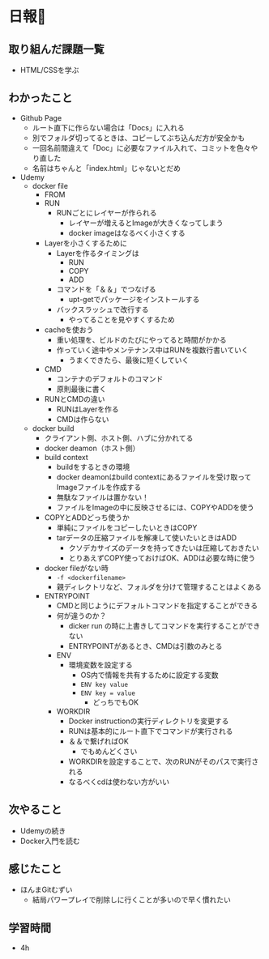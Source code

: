 # 日報🐶

## 取り組んだ課題一覧

* HTML/CSSを学ぶ

## わかったこと

* Github Page
  * ルート直下に作らない場合は「Docs」に入れる
  * 別でフォルダ切ってるときは、コピーしてぶち込んだ方が安全かも
  * 一回名前間違えて「Doc」に必要なファイル入れて、コミットを色々やり直した
  * 名前はちゃんと「index.html」じゃないとだめ
* Udemy
  * docker file
    * FROM
    * RUN
      * RUNごとにレイヤーが作られる
        * レイヤーが増えるとImageが大きくなってしまう
        * docker imageはなるべく小さくする
    * Layerを小さくするために
      * Layerを作るタイミングは
        * RUN
        * COPY
        * ADD
      * コマンドを「＆＆」でつなげる
        * upt-getでパッケージをインストールする
      * バックスラッシュで改行する
        * やってることを見やすくするため
    * cacheを使おう
      * 重い処理を、ビルドのたびにやってると時間がかかる
      * 作っていく途中やメンテナンス中はRUNを複数行書いていく
        * うまくできたら、最後に短くしていく
    * CMD
      * コンテナのデフォルトのコマンド
      * 原則最後に書く
    * RUNとCMDの違い
      * RUNはLayerを作る
      * CMDは作らない
  * docker build
    * クライアント側、ホスト側、ハブに分かれてる
    * docker deamon（ホスト側）
    * build context
      * buildをするときの環境
      * docker deamonはbuild contextにあるファイルを受け取ってImageファイルを作成する
      * 無駄なファイルは置かない！
      * ファイルをImageの中に反映させるには、COPYやADDを使う
    * COPYとADDどっち使うか
      * 単純にファイルをコピーしたいときはCOPY
      * tarデータの圧縮ファイルを解凍して使いたいときはADD
        * クソデカサイズのデータを持ってきたいは圧縮しておきたい
        * とりあえずCOPY使っておけばOK、ADDは必要な時に使う
    * docker fileがない時
      * ```-f <dockerfilename>```
      * 親ディレクトリなど、フォルダを分けて管理することはよくある
    * ENTRYPOINT
      * CMDと同じようにデフォルトコマンドを指定することができる
      * 何が違うのか？
        * dicker run の時に上書きしてコマンドを実行することができない
        * ENTRYPOINTがあるとき、CMDは引数のみとる
      * ENV
        * 環境変数を設定する
          * OS内で情報を共有するために設定する変数
          * ```ENV key value```
          * ```ENV key = value```
            * どっちでもOK
      * WORKDIR
        * Docker instructionの実行ディレクトリを変更する
        * RUNは基本的にルート直下でコマンドが実行される
        * ＆＆で繋げればOK
          * でもめんどくさい
        * WORKDIRを設定することで、次のRUNがそのパスで実行される
        * なるべくcdは使わない方がいい

## 次やること

* Udemyの続き
* Docker入門を読む

## 感じたこと

* ほんまGitむずい
  * 結局パワープレイで削除しに行くことが多いので早く慣れたい

## 学習時間

* 4h
